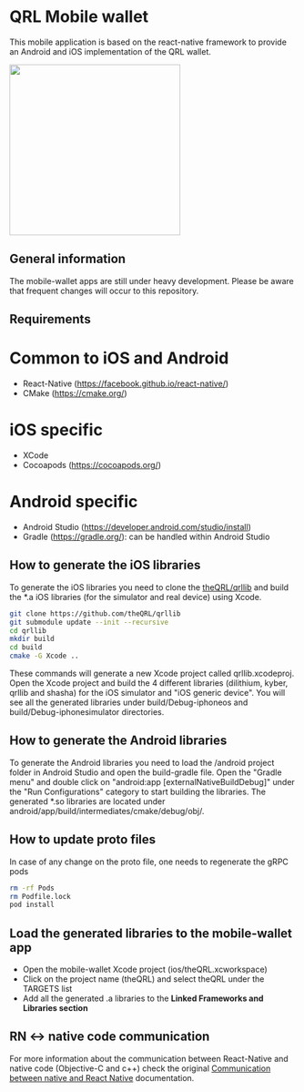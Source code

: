 # QRL Mobile wallet

This mobile application is based on the react-native framework to provide an Android and iOS implementation of the QRL wallet.

<img src="https://github.com/ademcan/mobile-wallet/blob/master/simulator_recording.gif" width="300" />

## General information

The mobile-wallet apps are still under heavy development. Please be aware that frequent changes will occur to this repository.

## Requirements

# Common to iOS and Android
- React-Native (https://facebook.github.io/react-native/)
- CMake (https://cmake.org/)
# iOS specific
- XCode
- Cocoapods (https://cocoapods.org/)
# Android specific
- Android Studio (https://developer.android.com/studio/install)
- Gradle (https://gradle.org/): can be handled within Android Studio

## How to generate the iOS libraries

To generate the iOS libraries you need to clone the [theQRL/qrllib](https://github.com/theQRL/qrllib) and build the *.a iOS libraries (for the simulator and real device) using Xcode.

```bash
git clone https://github.com/theQRL/qrllib
git submodule update --init --recursive
cd qrllib
mkdir build
cd build
cmake -G Xcode ..
```
These commands will generate a new Xcode project called qrllib.xcodeproj.
Open the Xcode project and build the 4 different libraries (dilithium, kyber, qrllib and shasha) for the iOS simulator and "iOS generic device". You will see all the generated libraries under build/Debug-iphoneos and build/Debug-iphonesimulator directories.

## How to generate the Android libraries

To generate the Android libraries you need to load the /android project folder in Android Studio and open the build-gradle file.
Open the "Gradle menu" and double click on "android:app [externalNativeBuildDebug]" under the "Run Configurations" category to start building the libraries.
The generated *.so libraries are located under android/app/build/intermediates/cmake/debug/obj/.

## How to update proto files

In case of any change on the proto file, one needs to regenerate the gRPC pods
```bash
rm -rf Pods
rm Podfile.lock
pod install
```

## Load the generated libraries to the mobile-wallet app

- Open the mobile-wallet Xcode project (ios/theQRL.xcworkspace)
- Click on the project name (theQRL) and select theQRL under the TARGETS list
- Add all the generated .a libraries to the **Linked Frameworks and Libraries section**

## RN <-> native code communication

For more information about the communication between React-Native and native code (Objective-C and c++) check the original [Communication between native and React Native](https://facebook.github.io/react-native/docs/communication-ios.html) documentation.
